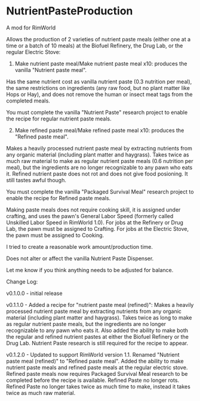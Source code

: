 # NutrientPasteProduction
A mod for RimWorld

Allows the production of 2 varieties of nutrient paste meals (either one at a time or a batch of 10 meals) at the Biofuel Refinery, the Drug Lab, or the regular Electric Stove:

1) Make nutrient paste meal/Make nutrient paste meal x10: produces the vanilla "Nutrient paste meal".

Has the same nutrient cost as vanilla nutrient paste (0.3 nutrition per meal), the same restrictions on ingredients (any raw food, but no plant matter like Hops or Hay), and does not remove the human or insect meat tags from the completed meals.

You must complete the vanilla "Nutrient Paste" research project to enable the recipe for regular nutrient paste meals.

2) Make refined paste meal/Make refined paste meal x10: produces the "Refined paste meal".

Makes a heavily processed nutrient paste meal by extracting nutrients from any organic material (including plant matter and haygrass). Takes twice as much raw material to make as regular nutrient paste meals (0.6 nutrition per meal), but the ingredients are no longer recognizable to any pawn who eats it. Refined nutrient paste does not rot and does not give food posioning. It still tastes awful though.

You must complete the vanilla "Packaged Survival Meal" research project to enable the recipe for Refined paste meals.

Making paste meals does not require cooking skill, it is assigned under crafting, and uses the pawn's General Labor Speed (formerly called Unskilled Labor Speed in RimWorld 1.0). For jobs at the Refinery or Drug Lab, the pawn must be assigned to Crafting. For jobs at the Electric Stove, the pawn must be assigned to Cooking.

I tried to create a reasonable work amount/production time.

Does not alter or affect the vanilla Nutrient Paste Dispenser.

Let me know if you think anything needs to be adjusted for balance.

Change Log:

v0.1.0.0 - initial release

v0.1.1.0 - Added a recipe for "nutrient paste meal (refined)": Makes a heavily processed nutrient paste meal by extracting nutrients from any organic material (including plant matter and haygrass). Takes twice as long to make as regular nutrient paste meals, but the ingredients are no longer recognizable to any pawn who eats it. Also added the ability to make both the regular and refined nutrient pastes at either the Biofuel Refinery or the Drug Lab. Nutrient Paste research is still required for the recipe to appear.

v0.1.2.0 - Updated to support RimWorld version 1.1. Renamed "Nutrient paste meal (refined)" to "Refined paste meal". Added the ability to make nutrient paste meals and refined paste meals at the regular electric stove. Refined paste meals now requires Packaged Survival Meal research to be completed before the recipe is available. Refined Paste no longer rots. Refined Paste no longer takes twice as much time to make, instead it takes twice as much raw material.